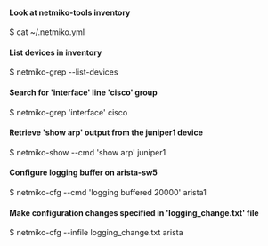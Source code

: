 
#### Look at netmiko-tools inventory  
$ cat ~/.netmiko.yml  

#### List devices in inventory  
$ netmiko-grep --list-devices  

#### Search for 'interface' line 'cisco' group  
$ netmiko-grep 'interface' cisco  

#### Retrieve 'show arp' output from the juniper1 device
$ netmiko-show --cmd 'show arp' juniper1   

#### Configure logging buffer on arista-sw5
$ netmiko-cfg --cmd 'logging buffered 20000' arista1  

#### Make configuration changes specified in 'logging_change.txt' file
$ netmiko-cfg --infile logging_change.txt arista  
